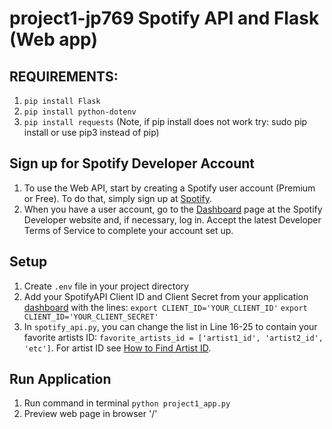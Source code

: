 # project1-jp769 Spotify API and Flask (Web app)

## REQUIREMENTS:
1. `pip install Flask`
2. `pip install python-dotenv`
3. `pip install requests`
(Note, if pip install does not work try: sudo pip install or use pip3 instead of pip)

## Sign up for Spotify Developer Account
1. To use the Web API, start by creating a Spotify user account (Premium or Free). To do that, simply sign up at [Spotify](www.spotify.com).
2. When you have a user account, go to the [Dashboard](https://developer.spotify.com/dashboard) page at the Spotify Developer website and, if necessary, log in. Accept the latest Developer Terms of Service to complete your account set up.

## Setup
1. Create `.env` file in your project directory
2. Add your SpotifyAPI Client ID and Client Secret from your application [dashboard](https://developer.spotify.com/dashboard/applications) with the lines: 
    `export CLIENT_ID='YOUR_CLIENT_ID'`
    `export CLIENT_ID='YOUR_CLIENT_SECRET'`
3. In `spotify_api.py`, you can change the list in Line 16-25 to contain your favorite artists ID: `favorite_artists_id = ['artist1_id', 'artist2_id', 'etc']`. For artist ID see [How to Find Artist ID](https://support.tunecore.com/hc/en-us/articles/360040325651-How-to-Find-my-Spotify-Artist-ID).


## Run Application
1. Run command in terminal `python project1_app.py`
2. Preview web page in browser '/'